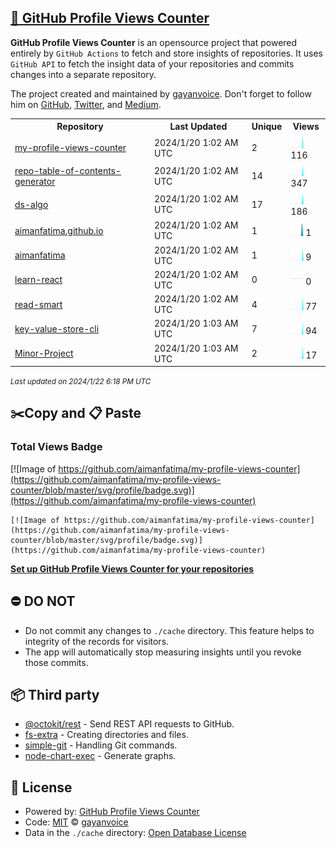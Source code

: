 ## [🚀 GitHub Profile Views Counter](https://github.com/gayanvoice/github-profile-views-counter)
**GitHub Profile Views Counter** is an opensource project that powered entirely by  `GitHub Actions` to fetch and store insights of repositories.
It uses `GitHub API` to fetch the insight data of your repositories and commits changes into a separate repository.

The project created and maintained by [gayanvoice](https://github.com/gayanvoice). Don't forget to follow him on [GitHub](https://github.com/gayanvoice), [Twitter](https://twitter.com/gayanvoice), and [Medium](https://gayanvoice.medium.com/).

<table>
	<tr>
		<th>
			Repository
		</th>
		<th>
			Last Updated
		</th>
		<th>
			Unique
		</th>
		<th>
			Views
		</th>
	</tr>
	<tr>
		<td>
			<a href="https://github.com/aimanfatima/my-profile-views-counter/tree/master/readme/743015662/year.md">
				my-profile-views-counter
			</a>
		</td>
		<td>
			2024/1/20 1:02 AM UTC
		</td>
		<td>
			2
		</td>
		<td>
			<img alt="Response time graph" src="https://github.com/aimanfatima/my-profile-views-counter/raw/master/graph/743015662/small/year.png" height="20"> 116
		</td>
	</tr>
	<tr>
		<td>
			<a href="https://github.com/aimanfatima/my-profile-views-counter/tree/master/readme/738753109/year.md">
				repo-table-of-contents-generator
			</a>
		</td>
		<td>
			2024/1/20 1:02 AM UTC
		</td>
		<td>
			14
		</td>
		<td>
			<img alt="Response time graph" src="https://github.com/aimanfatima/my-profile-views-counter/raw/master/graph/738753109/small/year.png" height="20"> 347
		</td>
	</tr>
	<tr>
		<td>
			<a href="https://github.com/aimanfatima/my-profile-views-counter/tree/master/readme/220609192/year.md">
				ds-algo
			</a>
		</td>
		<td>
			2024/1/20 1:02 AM UTC
		</td>
		<td>
			17
		</td>
		<td>
			<img alt="Response time graph" src="https://github.com/aimanfatima/my-profile-views-counter/raw/master/graph/220609192/small/year.png" height="20"> 186
		</td>
	</tr>
	<tr>
		<td>
			<a href="https://github.com/aimanfatima/my-profile-views-counter/tree/master/readme/463966936/year.md">
				aimanfatima.github.io
			</a>
		</td>
		<td>
			2024/1/20 1:02 AM UTC
		</td>
		<td>
			1
		</td>
		<td>
			<img alt="Response time graph" src="https://github.com/aimanfatima/my-profile-views-counter/raw/master/graph/463966936/small/year.png" height="20"> 1
		</td>
	</tr>
	<tr>
		<td>
			<a href="https://github.com/aimanfatima/my-profile-views-counter/tree/master/readme/458347282/year.md">
				aimanfatima
			</a>
		</td>
		<td>
			2024/1/20 1:02 AM UTC
		</td>
		<td>
			1
		</td>
		<td>
			<img alt="Response time graph" src="https://github.com/aimanfatima/my-profile-views-counter/raw/master/graph/458347282/small/year.png" height="20"> 9
		</td>
	</tr>
	<tr>
		<td>
			<a href="https://github.com/aimanfatima/my-profile-views-counter/tree/master/readme/400504748/year.md">
				learn-react
			</a>
		</td>
		<td>
			2024/1/20 1:02 AM UTC
		</td>
		<td>
			0
		</td>
		<td>
			<img alt="Response time graph" src="https://github.com/aimanfatima/my-profile-views-counter/raw/master/graph/400504748/small/year.png" height="20"> 0
		</td>
	</tr>
	<tr>
		<td>
			<a href="https://github.com/aimanfatima/my-profile-views-counter/tree/master/readme/258710053/year.md">
				read-smart
			</a>
		</td>
		<td>
			2024/1/20 1:02 AM UTC
		</td>
		<td>
			4
		</td>
		<td>
			<img alt="Response time graph" src="https://github.com/aimanfatima/my-profile-views-counter/raw/master/graph/258710053/small/year.png" height="20"> 77
		</td>
	</tr>
	<tr>
		<td>
			<a href="https://github.com/aimanfatima/my-profile-views-counter/tree/master/readme/230987780/year.md">
				key-value-store-cli
			</a>
		</td>
		<td>
			2024/1/20 1:03 AM UTC
		</td>
		<td>
			7
		</td>
		<td>
			<img alt="Response time graph" src="https://github.com/aimanfatima/my-profile-views-counter/raw/master/graph/230987780/small/year.png" height="20"> 94
		</td>
	</tr>
	<tr>
		<td>
			<a href="https://github.com/aimanfatima/my-profile-views-counter/tree/master/readme/220784798/year.md">
				Minor-Project
			</a>
		</td>
		<td>
			2024/1/20 1:03 AM UTC
		</td>
		<td>
			2
		</td>
		<td>
			<img alt="Response time graph" src="https://github.com/aimanfatima/my-profile-views-counter/raw/master/graph/220784798/small/year.png" height="20"> 17
		</td>
	</tr>
</table>

<small><i>Last updated on 2024/1/22 6:18 PM UTC</i></small>

## ✂️Copy and 📋 Paste
### Total Views Badge
[![Image of https://github.com/aimanfatima/my-profile-views-counter](https://github.com/aimanfatima/my-profile-views-counter/blob/master/svg/profile/badge.svg)](https://github.com/aimanfatima/my-profile-views-counter)

```readme
[![Image of https://github.com/aimanfatima/my-profile-views-counter](https://github.com/aimanfatima/my-profile-views-counter/blob/master/svg/profile/badge.svg)](https://github.com/aimanfatima/my-profile-views-counter)
```
[**Set up GitHub Profile Views Counter for your repositories**](https://github.com/gayanvoice/github-profile-views-counter)
## ⛔ DO NOT
- Do not commit any changes to `./cache` directory. This feature helps to integrity of the records for visitors.
- The app will automatically stop measuring insights until you revoke those commits.
## 📦 Third party

- [@octokit/rest](https://www.npmjs.com/package/@octokit/rest) - Send REST API requests to GitHub.
- [fs-extra](https://www.npmjs.com/package/fs-extra) - Creating directories and files.
- [simple-git](https://www.npmjs.com/package/simple-git) - Handling Git commands.
- [node-chart-exec](https://www.npmjs.com/package/node-chart-exec) - Generate graphs.
## 📄 License
- Powered by: [GitHub Profile Views Counter](https://github.com/gayanvoice/github-profile-views-counter)
- Code: [MIT](./LICENSE) © [gayanvoice](https://github.com/gayanvoice)
- Data in the `./cache` directory: [Open Database License](https://opendatacommons.org/licenses/odbl/1-0/)